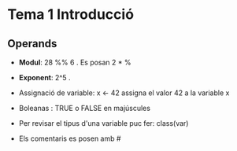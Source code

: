 # Tema 1 Introducció 

## Operands

* **Modul**: 28 %% 6 . Es posan 2 * % 
* **Exponent**: 2^5 . 


* Assignació de variable: x <- 42  assigna el valor 42 a la variable x
* Boleanas : TRUE o FALSE en majúscules
* Per revisar el tipus d'una variable puc fer: class(var)
* Els comentaris es posen amb # 
